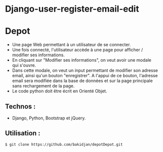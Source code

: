 # Django-user-register-email-edit
# Depot 
> 
 * Une page Web permettant à un utilisateur de se connecter.
 *  Une fois connecté, l'utilisateur accède à une page pour afficher / modifier ses informations.
 * En cliquant sur "Modifier ses informations", on veut avoir une modale qui s'ouvre.
 *  Dans cette modale,  on veut un input permettant de modifier son adresse email, ainsi qu'un bouton "enregistrer". A l'appui de ce bouton, l'adresse email sera modifiée dans la base de données et sur la page principale sans rechargement de la page.
 * Le code python doit être écrit en Orienté Objet.
>

## Technos :  
* Django, Python, Bootstrap et jQuery.
## Utilisation : 

```bash
$ git clone https://github.com/bakidjan/depotDepot.git
```
